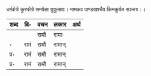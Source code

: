 धर्मक्षेत्रे कुरुक्षेत्रे समवेता युयुत्सवः।
मामकाः पाण्डवाश्चैव किमकुर्वत सञ्जय।।

|शब्द| वि॰ | वचन | लकार | अर्थ |
|---|------|-------|-------|-----|
|| | रामौ | रामाः |
|॰| रामं | रामौ | रामान् |
|प्र॰| रामं | रामौ | रामान् |
|प्र॰| रामं | रामौ | रामान् |

 